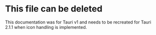 # This file can be deleted

This documentation was for Tauri v1 and needs to be recreated for Tauri 2.1.1 when icon handling is implemented.